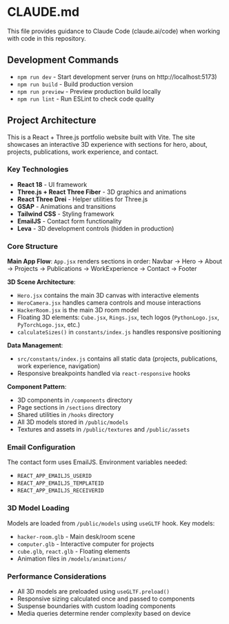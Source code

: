 # CLAUDE.md

This file provides guidance to Claude Code (claude.ai/code) when working with code in this repository.

## Development Commands

- `npm run dev` - Start development server (runs on http://localhost:5173)
- `npm run build` - Build production version
- `npm run preview` - Preview production build locally
- `npm run lint` - Run ESLint to check code quality

## Project Architecture

This is a React + Three.js portfolio website built with Vite. The site showcases an interactive 3D experience with sections for hero, about, projects, publications, work experience, and contact.

### Key Technologies
- **React 18** - UI framework
- **Three.js + React Three Fiber** - 3D graphics and animations
- **React Three Drei** - Helper utilities for Three.js
- **GSAP** - Animations and transitions
- **Tailwind CSS** - Styling framework
- **EmailJS** - Contact form functionality
- **Leva** - 3D development controls (hidden in production)

### Core Structure

**Main App Flow**: `App.jsx` renders sections in order: Navbar → Hero → About → Projects → Publications → WorkExperience → Contact → Footer

**3D Scene Architecture**:
- `Hero.jsx` contains the main 3D canvas with interactive elements
- `HeroCamera.jsx` handles camera controls and mouse interactions
- `HackerRoom.jsx` is the main 3D room model
- Floating 3D elements: `Cube.jsx`, `Rings.jsx`, tech logos (`PythonLogo.jsx`, `PyTorchLogo.jsx`, etc.)
- `calculateSizes()` in `constants/index.js` handles responsive positioning

**Data Management**:
- `src/constants/index.js` contains all static data (projects, publications, work experience, navigation)
- Responsive breakpoints handled via `react-responsive` hooks

**Component Pattern**:
- 3D components in `/components` directory
- Page sections in `/sections` directory
- Shared utilities in `/hooks` directory
- All 3D models stored in `/public/models`
- Textures and assets in `/public/textures` and `/public/assets`

### Email Configuration

The contact form uses EmailJS. Environment variables needed:
- `REACT_APP_EMAILJS_USERID`
- `REACT_APP_EMAILJS_TEMPLATEID`
- `REACT_APP_EMAILJS_RECEIVERID`

### 3D Model Loading

Models are loaded from `/public/models` using `useGLTF` hook. Key models:
- `hacker-room.glb` - Main desk/room scene
- `computer.glb` - Interactive computer for projects
- `cube.glb`, `react.glb` - Floating elements
- Animation files in `/models/animations/`

### Performance Considerations

- All 3D models are preloaded using `useGLTF.preload()`
- Responsive sizing calculated once and passed to components
- Suspense boundaries with custom loading components
- Media queries determine render complexity based on device